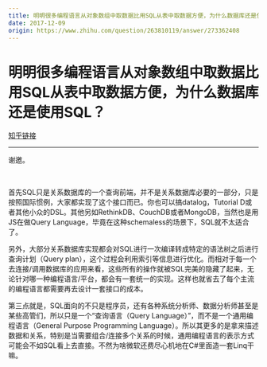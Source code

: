 ```yaml
---
title: 明明很多编程语言从对象数组中取数据比用SQL从表中取数据方便，为什么数据库还是使用SQL？
date: 2017-12-09
origin: https://www.zhihu.com/question/263810119/answer/273362408
---
```

# 明明很多编程语言从对象数组中取数据比用SQL从表中取数据方便，为什么数据库还是使用SQL？

[知乎链接](https://www.zhihu.com/question/263810119/answer/273362408)

---------

<span class="RichText ztext CopyrightRichText-richText" itemprop="text"><p>谢邀。</p><p class="ztext-empty-paragraph"><br></p><p>首先SQL只是关系数据库的一个查询前端，并不是关系数据库必要的一部分，只是按照国际惯例，大家都实现了这个接口而已。你也可以搞datalog，Tutorial D或者其他小众的DSL。其他另如RethinkDB、CouchDB或者MongoDB，当然也是用JS在做Query Language，毕竟在这种schemaless的场景下，SQL就不太适合了。</p><p>另外，大部分关系数据库实现都会对SQL进行一次编译转成特定的语法树之后进行查询计划（Query plan），这个过程会利用索引等信息进行优化。而相对于每一个去连接/调用数据库的应用来看，这些所有的操作就被SQL完美的隐藏了起来，无论针对哪一种编程语言/平台，都会有一套统一的实现。这样也就省去了每个主流的编程语言都需要再去设计一套接口的成本。</p><p>第三点就是，SQL面向的不只是程序员，还有各种系统分析师、数据分析师甚至是某些高管们，所以只是一个“查询语言（Query Language）”，而不是一个通用编程语言（General Purpose Programming Language）。所以其更多的是拿来描述数据和关系，特别是当需要组合/连接多个关系的时候，通用编程语言的表示方式可能会不如SQL看上去直接。不然为啥微软还费尽心机地在C#里面造一套Linq干嘛。</p><p></p></span>